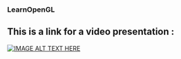 ### LearnOpenGL

## This is a link for a video presentation :
[![IMAGE ALT TEXT HERE](https://img.youtube.com/vi/1vElwjDgs-8/0.jpg)](https://www.youtube.com/watch?v=1vElwjDgs-8)

